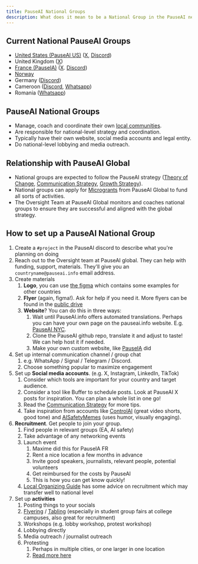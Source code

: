 ```yaml
---
title: PauseAI National Groups
description: What does it mean to be a National Group in the PauseAI network?
---
```


## Current National PauseAI Groups

- [United States (PauseAI US)](https://pauseai-us.org/) ([X](https://x.com/PauseAIus), [Discord](https://discord.gg/TmpmYejE3e))
- United Kingdom ([X](https://x.com/PauseAI_UK))
- [France (PauseIA)](https://pauseia.fr/) ([X](https://x.com/pause_ia). [Discord](https://discord.gg/vyXGd7AeGc))
- [Norway](https://pauseai.no/)
- Germany ([Discord](https://discord.gg/VuVVyJQ37M))
- Cameroon ([Discord](https://discord.gg/JCJBSmDv), [Whatsapp](https://chat.whatsapp.com/EmSo5C486JzDdFOiojByje))
- Romania ([Whatsapp](https://chat.whatsapp.com/K5oUIpa9OH6KaLNx2IHql3))

## PauseAI National Groups

- Manage, coach and coordinate their own [local communities](/communities).
- Are responsible for national-level strategy and coordination.
- Typically have their own website, social media accounts and legal entity.
- Do national-level lobbying and media outreach.

## Relationship with PauseAI Global

- National groups are expected to follow the PauseAI strategy ([Theory of Change](/theory-of-change), [Communication Strategy](/communication-strategy), [Growth Strategy](/growth-strategy)).
- National groups can apply for [Microgrants](/microgrants) from PauseAI Global to fund all sorts of activities.
- The Oversight Team at PauseAI Global monitors and coaches national groups to ensure they are successful and aligned with the global strategy.

## How to set up a PauseAI National Group

1.  Create a `#project` in the PauseAI discord to describe what you're planning on doing
2.  Reach out to the Oversight team at PauseAI global. They can help with funding, support, materials. They'll give you an `countryname@pauseai.info` email address.
3.  Create materials
    1.  **Logo**, you can use [the figma](https://www.figma.com/design/iQ4PHQTi1vAVmT9Lckazqt/PauseAI-designs---editable) which contains some examples for other countries
    1.  **Flyer** (again, figma!). Ask for help if you need it. More flyers can be found in the [public drive](https://drive.google.com/drive/u/1/folders/1bQ_MZ8giK-Mee4ABkO0BgcFInaXruNpa)
    1.  **Website**? You can do this in three ways:
        1.  Wait until PauseAI.info offers automated translations. Perhaps you can have your own page on the pauseai.info website. E.g. [PauseAI NYC](/nyc-action).
        2.  Clone the PauseAI github repo, translate it and adjust to taste! We can help host it if needed.
        3.  Make your own custom website, like [PauseIA](https://pauseia.fr/) did
4.  Set up internal communication channel / group chat
    1.  e.g. WhatsApp / Signal / Telegram / Discord.
    2.  Choose something popular to maximize engagement
5.  Set up **Social media accounts**. (e.g. X, Instagram, LinkedIn, TikTok)
    1.  Consider which tools are important for your country and target audience.
    2.  Consider a tool like Buffer to schedule posts. Look at PauseAI X posts for inspiration. You can plan a whole list in one go!
    3.  Read the [Communication Strategy](/communication-strategy) for more tips.
    4.  Take inspiration from accounts like [ControlAI](https://x.com/ai_ctrl/) (great video shorts, good tone) and [AISafetyMemes](https://x.com/AISafetyMemes) (uses humor, visually engaging).
6.  **Recruitment**. Get people to join your group.
    1.  Find people in relevant groups (EA, AI safety)
    2.  Take advantage of any networking events
    3.  Launch event
        1.  Maxime did this for PauseIA FR
        2.  Rent a nice location a few months in advance
        3.  Invite good speakers, journalists, relevant people, potential volunteers
        4.  Get reimbursed for the costs by PauseAI
        5.  This is how you can get know quickly!
    4.  [Local Organizing Guide](/local-organizing) has some advice on recruitment which may transfer well to national level
7.  Set up **activities**
    1.  Posting things to your socials
    2.  [Flyering](/flyering) / [Tabling](/tabling) (especially in student group fairs at college campuses, also great for recruitment)
    3.  Workshops (e.g. lobby workshop, protest workshop)
    4.  Lobbying directly
    5.  Media outreach / journalist outreach
    6.  Protesting
        1.  Perhaps in multiple cities, or one larger in one location
        2.  [Read more here](/organizing-a-protest)
